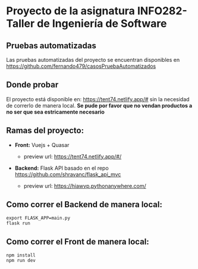 # Proyecto de la asignatura INFO282-Taller de Ingeniería de Software

## Pruebas automatizadas

Las pruebas automatizadas del proyecto se encuentran disponibles en https://github.com/fernando479/casosPruebaAutomatizados



## Donde probar

El proyecto está disponible en: https://tent74.netlify.app/# sin la necesidad de correrlo de manera local.
**Se pude por favor que no vendan productos a no ser que sea estricamente necesario**




## Ramas del proyecto:

* **Front:** Vuejs + Quasar 
  - preview url: https://tent74.netlify.app/#/

* **Backend:** Flask API basado en el repo https://github.com/shravanc/flask_api_mvc
  - preview url: https://hiawvp.pythonanywhere.com/


## Como correr el Backend de manera local: 

```
export FLASK_APP=main.py
flask run

```

## Como correr el Front de manera local: 

```
npm install
npm run dev
```
